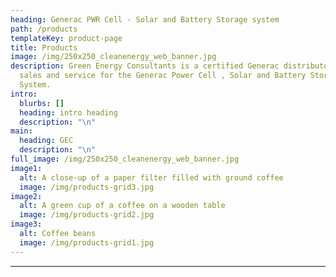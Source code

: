 ```yaml
---
heading: Generac PWR Cell - Solar and Battery Storage system
path: /products
templateKey: product-page
title: Products
image: /img/250x250_cleanenergy_web_banner.jpg
description: Green Energy Consultants is a certified Generac distributor of
  sales and service for the Generac Power Cell , Solar and Battery Storage
  System.
intro:
  blurbs: []
  heading: intro heading
  description: "\n"
main:
  heading: GEC
  description: "\n"
full_image: /img/250x250_cleanenergy_web_banner.jpg
image1:
  alt: A close-up of a paper filter filled with ground coffee
  image: /img/products-grid3.jpg
image2:
  alt: A green cup of a coffee on a wooden table
  image: /img/products-grid2.jpg
image3:
  alt: Coffee beans
  image: /img/products-grid1.jpg
---
```


---
